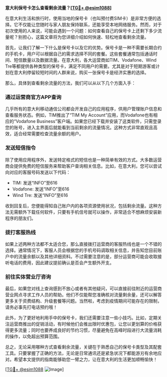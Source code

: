 **意大利保号卡怎么查看剩余流量？[[TG💪+ @esim1088](https://t.me/s/esim1088)]**

在意大利生活和旅行时，使用当地的保号卡（也叫预付费SIM卡）是非常方便的选择。它不仅能让您随时与家人朋友保持联系，还能享受本地网络服务。然而，对于初次使用的人来说，可能会遇到一个问题：如何查看自己的保号卡上还剩下多少流量呢？别担心，这篇文章将为您详细介绍如何快速、轻松地查看剩余流量。

首先，让我们了解一下什么是保号卡以及它的优势。保号卡是一种不需要长期合约的手机卡，用户可以根据自己的需求选择不同的套餐。这些套餐通常包括通话时间、短信数量以及数据流量。在意大利，各大运营商如TIM、Vodafone、Wind Tre等都提供各种类型的保号卡，满足不同用户的需要。尤其是对于短期游客或计划在意大利停留较短时间的人群来说，购买一张保号卡是经济实惠的选择。

那么，具体到查看剩余流量的方法，我们可以从以下几个方面入手：

### **通过运营商官方APP查询**
几乎所有的意大利移动通信公司都会开发自己的应用程序，供用户管理账户信息和查看服务状态。例如，TIM推出了“TIM My Account”应用，而Vodafone也有相应的“Vodafone Business”客户端。如果您已经下载并安装了这类软件，只需登录您的账号，进入主界面后就能看到当前剩余的流量情况。这种方式非常直观且高效，适合经常需要检查流量余额的用户。

### **发送短信指令**
除了使用应用程序外，发送特定格式的短信也是一种简单有效的方式。大多数运营商会提供免费的短信服务来帮助客户查询相关信息。比如，在意大利，您可以尝试向对应的客服号码发送以下代码：
- TIM: 发送“INFO”至616
- Vodafone: 发送“INFO”至616
- Wind Tre: 发送“INFO”至616

收到回复后，您便能得知自己账户内的各项资源使用状况，包括剩余流量。这种方法无需额外下载任何软件，只要有手机信号就可以操作，非常适合不想麻烦安装新程序的朋友们。

### **拨打客服热线**
如果上述两种方法都不太适合您，那么直接拨打运营商的客服热线也是一个不错的选择。通常情况下，客服人员会根据您的手机号码调取相关信息，并告知您目前账户中的流量余额以及其他详细资料。不过需要注意的是，部分运营商可能会收取接听电话的费用，因此建议提前确认是否会产生额外开支。

### **前往实体营业厅咨询**
最后，如果您对线上查询感到不放心或者有其他疑问，可以直接前往附近的运营商营业网点寻求工作人员的帮助。他们不仅能帮您准确核对流量剩余量，还可以解答更多关于资费结构、升级套餐等问题。当然啦，考虑到疫情期间可能存在的限制，请务必事先打电话预约哦！

此外，为了更好地利用手中的保号卡，我们还需要注意一些小技巧。比如，定期关注运营商推出的促销活动，有时候他们会推出限时优惠包，让您以更划算的价格获得更多流量；同时也要养成良好的节约习惯，尽量避免在高峰时段进行大流量消耗的操作，以免超出预算范围。

总之，无论采用哪种方式查看剩余流量，关键在于熟悉自己的保号卡类型及其配套工具。只要掌握了正确的方法，无论是日常通讯还是紧急状况下都能游刃有余地应对。希望本文提供的指南能够助您一臂之力，让在意大利的生活更加顺畅愉快！

[[TG💪+ @esim1088](https://t.me/s/esim1088) ![Image](https://i.postimg.cc/4NQfJmqS/Snipaste-2025-05-13-00-14-12.png)]